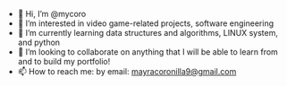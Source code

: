 - 👋 Hi, I’m @mycoro
- 👀 I’m interested in video game-related projects, software engineering
- 🌱 I’m currently learning data structures and algorithms, LINUX system, and python
- 💞️ I’m looking to collaborate on anything that I will be able to learn from and to build my portfolio!
- 📫 How to reach me: by email: mayracoronilla9@gmail.com

<!---
mycoro/mycoro is a ✨ special ✨ repository because its `README.md` (this file) appears on your GitHub profile.
You can click the Preview link to take a look at your changes.
--->
